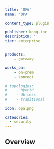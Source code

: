 ```yaml
---
title: 'OPA'
name: 'OPA'

content_type: plugin

publisher: kong-inc
description: ''
tier: enterprise


products:
    - gateway

works_on:
    - on-prem
    - konnect

# topologies:
#    - hybrid
#    - db-less
#    - traditional

icon: opa.png

categories:
  - security
---
```


## Overview
